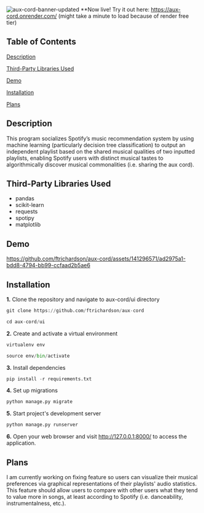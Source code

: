 ![aux-cord-banner-updated](https://github.com/ftrichardson/aux-cord/assets/141296571/ba00f7bd-da3d-48f3-8a29-d2c75a70cc95)
**Now live! Try it out here: https://aux-cord.onrender.com/ (might take a minute to load because of render free tier)
## Table of Contents
<p>
  <a href="#description">Description</a>
</p>
<p>
  <a href="#third-party-libraries-used">Third-Party Libraries Used</a>
</p>
<p>
  <a href="#demo">Demo</a>
</p>
<p>
  <a href="#installation">Installation</a>
</p>
<p>
  <a href="#plans">Plans</a>
</p>

## Description
This program socializes Spotify’s music recommendation system by using machine learning (particularly decision tree classification) to output an independent playlist based on the shared musical qualities of two inputted playlists, enabling Spotify users with distinct musical tastes to algorithmically discover musical commonalities (i.e. sharing the aux cord).

## Third-Party Libraries Used
* pandas
* scikit-learn
* requests
* spotipy
* matplotlib

## Demo
https://github.com/ftrichardson/aux-cord/assets/141296571/ad2975a1-bdd8-4794-bb99-ccfaad2b5ae6

## Installation

**1.** Clone the repository and navigate to aux-cord/ui directory
```python
git clone https://github.com/ftrichardson/aux-cord

cd aux-cord/ui
```

**2.** Create and activate a virtual environment
```python
virtualenv env

source env/bin/activate
```

**3.** Install dependencies
```python
pip install -r requirements.txt
```

**4.** Set up migrations
```python
python manage.py migrate
```

**5.** Start project's development server
```python
python manage.py runserver
```

**6.** Open your web browser and visit <a href="http://127.0.0.1:8000/" target="_blank">http://127.0.0.1:8000/</a> to access the application.

## Plans
I am currently working on fixing feature so users can visualize their musical preferences via graphical representations of their playlists' audio statistics. This feature should allow users to compare with other users what they tend to value more in songs, at least according to Spotify (i.e. danceability, instrumentalness, etc.).

